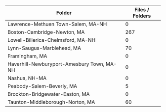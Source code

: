 | Folder                                     |   Files / Folders |
|--------------------------------------------|-------------------|
| Lawrence-Methuen Town-Salem, MA-NH         |                 0 |
| Boston-Cambridge-Newton, MA                |               267 |
| Lowell-Billerica-Chelmsford, MA-NH         |                 0 |
| Lynn-Saugus-Marblehead, MA                 |                70 |
| Framingham, MA                             |                 0 |
| Haverhill-Newburyport-Amesbury Town, MA-NH |                 0 |
| Nashua, NH-MA                              |                 0 |
| Peabody-Salem-Beverly, MA                  |                 5 |
| Brockton-Bridgewater-Easton, MA            |                 0 |
| Taunton-Middleborough-Norton, MA           |                60 |
